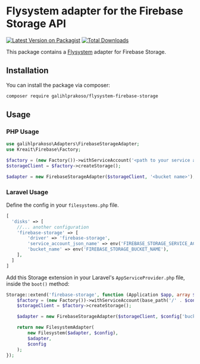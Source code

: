 # Flysystem adapter for the Firebase Storage API

[![Latest Version on Packagist](https://img.shields.io/packagist/v/galihlprakoso/flysystem-firebase-storage.svg?style=flat-square)](https://packagist.org/packages/galihlprakoso/flysystem-firebase-storage)
[![Total Downloads](https://img.shields.io/packagist/dt/galihlprakoso/flysystem-firebase-storage.svg?style=flat-square)](https://packagist.org/packages/galihlprakoso/flysystem-firebase-storage)


This package contains a [Flysystem](https://flysystem.thephpleague.com/) adapter for Firebase Storage.

## Installation

You can install the package via composer:

``` bash
composer require galihlprakoso/flysystem-firebase-storage
```
## Usage

### PHP Usage

```php
use galihlprakoso\Adapters\FirebaseStorageAdapter;
use Kreait\Firebase\Factory;

$factory = (new Factory())->withServiceAccount('<path to your service account json file>');
$storageClient = $factory->createStorage();

$adapter = new FirebaseStorageAdapter($storageClient, '<bucket name>');
```
### Laravel Usage
Define the config in your `filesystems.php` file.
```php
[
  'disks' => [
    //... another configuration    
    'firebase-storage' => [
        'driver' => 'firebase-storage',
        'service_account_json_name' => env('FIREBASE_STORAGE_SERVICE_ACCOUNT_JSON_NAME'),
        'bucket_name' => env('FIREBASE_STORAGE_BUCKET_NAME'),
    ],
  ]
]
```
Add this Storage extension in your Laravel's `AppServiceProvider.php` file, inside the `boot()` method:
```php
Storage::extend('firebase-storage', function (Application $app, array $config) {
    $factory = (new Factory())->withServiceAccount(base_path('/' . $config['service_account_json_name']));
    $storageClient = $factory->createStorage();

    $adapter = new FirebaseStorageAdapter($storageClient, $config['bucket_name']);

    return new FilesystemAdapter(
        new Filesystem($adapter, $config),
        $adapter,
        $config
    );
});
```
